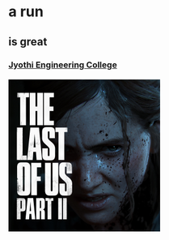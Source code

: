# a run
## is great
### [Jyothi Engineering College](https://www.jecc.ac.in/)
#### ![image missing](https://github.com/sreeraj-kr/Run/blob/main/img/TLOU_P2_Box_Art_2.png)
